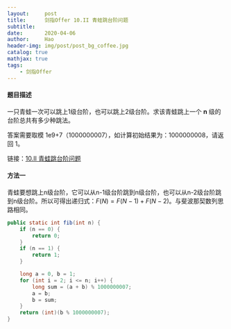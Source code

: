 ```yaml
---
layout:     post
title:      剑指Offer 10.II 青蛙跳台阶问题
subtitle:   
date:       2020-04-06
author:     Hao
header-img: img/post/post_bg_coffee.jpg
catalog: true
mathjax: true
tags:
    - 剑指Offer
---
```


#### 题目描述

一只青蛙一次可以跳上1级台阶，也可以跳上2级台阶。求该青蛙跳上一个 **n** 级的台阶总共有多少种跳法。

答案需要取模 1e9+7（1000000007），如计算初始结果为：1000000008，请返回 1。

链接：[10.II 青蛙跳台阶问题](https://leetcode-cn.com/problems/qing-wa-tiao-tai-jie-wen-ti-lcof)

#### 方法一

青蛙要想跳上n级台阶，它可以从n-1级台阶跳到n级台阶，也可以从n-2级台阶跳到n级台阶。所以可得出递归式：$F(N) = F(N - 1) + F(N - 2)$。与斐波那契数列思路相同。

```java
public static int fib(int n) {
    if (n == 0) {
        return 0;
    }
    if (n == 1) {
        return 1;
    }

    long a = 0, b = 1;
    for (int i = 2; i <= n; i++) {
        long sum = (a + b) % 1000000007;
        a = b;
        b = sum;
    }
    return (int)(b % 1000000007);
}
```